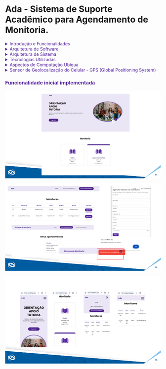 # Ada - Sistema de Suporte Acadêmico para Agendamento de Monitoria.


<details>
  <summary style="color:#5625a1">Introdução e Funcionalidades</summary>
  
  O Sistema de Gestão de Suporte Acadêmico para Agendamento de Monitoria, denominado Ada, é uma plataforma desenvolvida para facilitar o agendamento e gerenciamento de sessões de tutoria entre monitores e alunos. Principais características incluem:

- ✅ **Agendamento de Sessões de Tutoria:** Facilita o agendamento de sessões de tutoria com monitores disponíveis em diversas disciplinas.
- 📅 **Visualização de Agendamentos:** Oferece uma visualização detalhada dos agendamentos existentes, incluindo disciplina, horário, local e data das sessões de tutoria.
- 📲 **Simulação de Presença Automática:** Permite verificar a presença dos alunos em sala de aula de forma remota, mantendo um ambiente acadêmico engajado e colaborativo.
</details>

<details>
  <summary style="color:#5625a1">Arquitetura de Software</summary>
  
  O Ada possui uma arquitetura de software que garante segurança, manutenabilidade, usabilidade e portabilidade:

- **Segurança:** Implementa medidas robustas de segurança, incluindo restrição de acesso a recursos sensíveis, criptografia de dados e validação de entrada para prevenir vulnerabilidades de segurança, mesmo sem a presença de um sistema de login convencional. Outras medidas foram tomadas para garantir a segurança dos dados e do sistema, proporcionando uma experiência segura para os usuários.
- **Manutenabilidade:** Possui uma arquitetura modular e código bem estruturado para facilitar a manutenção e evolução contínua do software.
- **Usabilidade:** Oferece uma interface intuitiva e fluxos de usuário otimizados para uma experiência amigável.
- **Portabilidade:** Projetado para ser facilmente implantado em diferentes ambientes, garantindo sua adaptabilidade a diversas plataformas.
</details>

<details>
  <summary style="color:#5625a1">Arquitetura de Sistema</summary>
  
  O sistema é composto por várias camadas:

- **Camada de Apresentação:** Esta camada é responsável pela interface com o usuário, incluindo as páginas HTML, arquivos de estilo CSS e scripts JavaScript que compõem o frontend do Ada. Ela é responsável por exibir as informações relevantes ao usuário e capturar sua interação com o sistema.
- **Camada de Lógica de Apresentação:** Responsável por processar a entrada do usuário, controlar o fluxo de informações na interface e coordenar as interações entre o frontend e o backend do sistema. Aqui, os arquivos JavaScript são utilizados para implementar a lógica de apresentação, como a validação de formulários, manipulação de eventos e atualização dinâmica da interface de usuário.
- **Camada de Modelo:** Esta camada representa os dados do sistema e as regras de negócio subjacentes. Utilizando o banco de dados MySQL e a biblioteca Sequelize no backend, esta camada define os modelos de dados, realiza operações de CRUD (Create, Read, Update, Delete) e estabelece relações entre os diferentes tipos de dados no sistema. Aqui são definidas as estruturas de dados que são manipuladas e apresentadas ao usuário.
- **Integrações Externas:** Gerencia a comunicação e integração com outros sistemas ou serviços externos que são utilizados pelo Ada. Isso pode incluir a utilização da biblioteca Axios para realizar requisições HTTP a APIs externas, serviços de autenticação, ou sistemas de envio de emails como o Nodemailer. Essas integrações permitem que o sistema se comunique de forma eficiente e segura com outros sistemas externos, ampliando suas funcionalidades e capacidades.
</details>

<details>
  <summary style="color:#5625a1">Tecnologias Utilizadas</summary>
  
  | Tecnologia         | Descrição                                     |
  |--------------------|-----------------------------------------------|
  | Frontend           | HTML, CSS, JavaScript                         |
  | Backend            | Node.js, Express.js, MySQL, Sequelize, Axios, Body-parser, Dotenv |
  | Outras Tecnologias | Bootstrap, React Router DOM, Nodemailer, Sequelize-cli, Owl Carousel |
</details>


<details>
  <summary style="color:#5625a1">Aspectos de Computação Ubíqua</summary>
  
  O Ada incorpora aspectos de computação ubíqua, incluindo:

- **Dispositivos Móveis:** Acessível por meio de smartphones e tablets, proporcionando flexibilidade e conveniência aos usuários.
- **Gêmeos Digitais:** Aplica um modelo de gêmeo digital para uma representação precisa e em tempo real dos dados do sistema. Isso significa que cada interação do usuário, agendamento de sessão de tutoria e atualização de informações são refletidos instantaneamente no modelo digital do sistema, proporcionando uma visão atualizada e precisa do estado do sistema a qualquer momento.
- **Offloading:** Utiliza o conceito de offloading para melhorar a eficiência e desempenho do sistema, especialmente em dispositivos móveis. Isso significa que determinadas tarefas de processamento pesado, como a geração de relatórios ou o processamento de grandes conjuntos de dados, são transferidas para servidores remotos mais poderosos, aliviando a carga de trabalho nos dispositivos móveis dos usuários. Isso resulta em uma experiência mais ágil e responsiva para os usuários, mesmo em dispositivos com recursos limitados.
- **Continuidade:** O Ada garante uma experiência de usuário consistente entre diferentes dispositivos e plataformas. Isso significa que os usuários podem começar uma tarefa em um dispositivo, como agendar uma sessão de tutoria em um smartphone, e continuar exatamente de onde pararam em outro dispositivo, como um laptop, sem interrupções. Isso é possível graças à sincronização contínua de dados e estado do sistema entre diferentes dispositivos, proporcionando uma experiência fluida e sem atritos para os usuários, independentemente do dispositivo que estão usando.
</details>

<details>
  <summary style="color:#5625a1">Sensor de Geolocalização do Celular - GPS (Global Positioning System)</summary>
  
  ### Funcionamento
  O sistema utiliza o sensor de geolocalização do celular (GPS) para a simulação de presença automática do aluno na sala de aula. O funcionamento é baseado na comparação das coordenadas geográficas simuladas com as coordenadas da sala de aula definidas no servidor. Se a distância entre as coordenadas simuladas e as coordenadas da sala de aula for menor que um limite específico, o aluno é considerado presente; caso contrário, é considerado ausente.
</details>

### <span style="color:#5625a1">Funcionalidade inicial implementada</span>
![Alt text](<Home.png>)

![Alt text](<agendamento.png>)

![Alt text](<mobile.png>)
